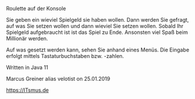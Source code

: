 Roulette auf der Konsole

Sie geben ein wieviel Spielgeld sie haben wollen. Dann werden Sie gefragt, auf was Sie setzen wollen und dann wieviel Sie setzen wollen.
Sobald Ihr Spielgeld aufgebraucht ist ist das Spiel zu Ende. Ansonsten viel Spaß beim Millionär werden.

Auf was gesetzt werden kann, sehen Sie anhand eines Menüs. Die Eingabe erfolgt mittels Tastaturbuchstaben bzw. -zahlen.

Written in Java 11

Marcus Greiner alias velotist on 25.01.2019

https://ITsmus.de
